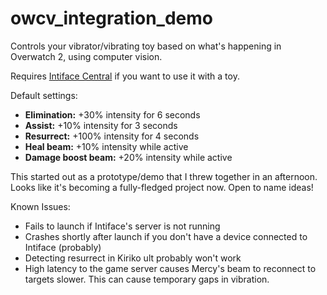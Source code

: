 # owcv_integration_demo
Controls your vibrator/vibrating toy based on what's happening in Overwatch 2, using computer vision.

Requires [Intiface Central](https://intiface.com/central/)  if you want to use it with a toy.

Default settings:
- **Elimination:** +30% intensity for 6 seconds
- **Assist:** +10% intensity for 3 seconds
- **Resurrect:** +100% intensity for 4 seconds
- **Heal beam:** +10% intensity while active
- **Damage boost beam:** +20% intensity while active

This started out as a prototype/demo that I threw together in an afternoon. Looks like it's becoming a fully-fledged project now. Open to name ideas!

Known Issues:
- Fails to launch if Intiface's server is not running
- Crashes shortly after launch if you don't have a device connected to Intiface (probably)
- Detecting resurrect in Kiriko ult probably won't work
- High latency to the game server causes Mercy's beam to reconnect to targets slower. This can cause temporary gaps in vibration.
